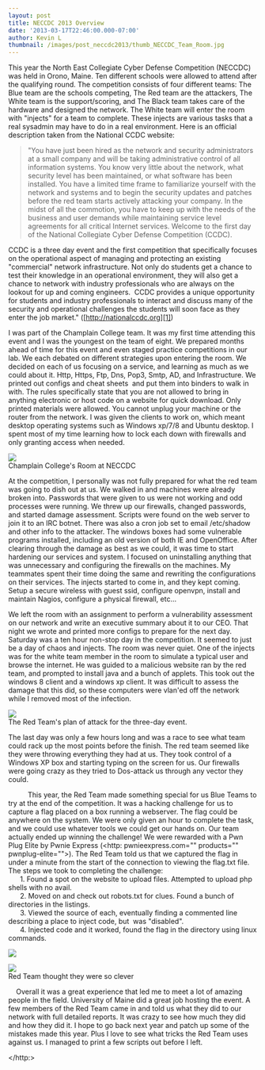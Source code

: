 ```yaml
---
layout: post
title: NECCDC 2013 Overview
date: '2013-03-17T22:46:00.000-07:00'
author: Kevin L
thumbnail: /images/post_neccdc2013/thumb_NECCDC_Team_Room.jpg
---
```

This year the North East Collegiate Cyber Defense Competition (NECCDC) was held in Orono, Maine. Ten different schools were allowed to attend after the qualifying round. The competition consists of four different teams: The Blue team are the schools competing, The Red team are the attackers, The White team is the support/scoring, and The Black team takes care of the hardware and designed the network. The White team will enter the room with "injects" for a team to complete. These injects are various tasks that a real sysadmin may have to do in a real environment. Here is an official description taken from the National CCDC website:

>"You have just been hired as the network and security administrators at a small company and will be taking administrative control of all information systems. You know very little about the network, what security level has been maintained, or what software has been installed. You have a limited time frame to familiarize yourself with the network and systems and to begin the security updates and patches before the red team starts actively attacking your company. In the midst of all the commotion, you have to keep up with the needs of the business and user demands while maintaining service level agreements for all critical Internet services. Welcome to the first day of the National Collegiate Cyber Defense Competition (CCDC).

CCDC is a three day event and the first competition that specifically focuses on the operational aspect of managing and protecting an existing "commercial" network infrastructure. Not only do students get a chance to test their knowledge in an operational environment, they will also get a chance to network with industry professionals who are always on the lookout for up and coming engineers. &nbsp;CCDC provides a unique opportunity for students and industry professionals to interact and discuss many of the security and operational challenges the students will soon face as they enter the job market." ([http://nationalccdc.org][1])

I was part of the Champlain College team. It was my first time attending this event and I was the youngest on the team of eight. We prepared months ahead of time for this event and even staged practice competitions in our lab. We each debated on different strategies upon entering the room. We decided on each of us focusing on a service, and learning as much as we could about it. Http, Https, Ftp, Dns, Pop3, Smtp, AD, and Infrastructure. We printed out configs and cheat sheets &nbsp;and put them into binders to walk in with. The rules specifically state that you are not allowed to bring in anything electronic or host code on a website for quick download. Only printed materials were allowed. You cannot unplug your machine or the router from the network. I was given the clients to work on, which meant desktop operating systems such as Windows xp/7/8 and Ubuntu desktop. I spent most of my time learning how to lock each down with firewalls and only granting access when needed.

![][2]  
Champlain College's Room at NECCDC  


At the competition, I personally was not fully prepared for what the red team was going to dish out at us. We walked in and machines were already broken into. Passwords that were given to us were not working and odd processes were running. We threw up our firewalls, changed passwords, and started damage assessment. Scripts were found on the web server to join it to an IRC botnet. There was also a cron job set to email /etc/shadow and other info to the attacker. The windows boxes had some vulnerable programs installed, including an old version of both IE and OpenOffice. After clearing through the damage as best as we could, it was time to start hardening our services and system. I focused on uninstalling anything that was unnecessary and configuring the firewalls on the machines. My teammates spent their time doing the same and rewriting the configurations on their services. The injects started to come in, and they kept coming. Setup a secure wireless with guest ssid, configure openvpn, install and maintain Nagios, configure a physical firewall, etc...

We left the room with an assignment to perform a vulnerability assessment on our network and write an executive summary about it to our CEO. That night we wrote and printed more configs to prepare for the next day.   
Saturday was a ten hour non-stop day in the competition. It seemed to just be a day of chaos and injects. The room was never quiet. One of the injects was for the white team member in the room to simulate a typical user and browse the internet. He was guided to a malicious website ran by the red team, and prompted to install java and a bunch of applets. This took out the windows 8 client and a windows xp client. It was difficult to assess the damage that this did, so these computers were vlan'ed off the network while I removed most of the infection.

![][3]  
The Red Team's plan of attack for the three-day event.

The last day was only a few hours long and was a race to see what team could rack up the most points before the finish. The red team seemed like they were throwing everything they had at us.  They took control of a Windows XP box and starting typing on the screen for us. Our firewalls were going crazy as they tried to Dos-attack us through any vector they could.   

&nbsp;&nbsp;&nbsp;&nbsp;&nbsp;&nbsp;&nbsp;&nbsp;&nbsp; This year, the Red Team made something special for us Blue Teams to try at the end of the competition. It was a hacking challenge for us to capture a flag placed on a box running a webserver. The flag could be anywhere on the system. We were only given an hour to complete the task, and we could use whatever tools we could get our hands on. Our team actually ended up winning the challenge! We were rewarded with a Pwn Plug Elite by Pwnie Express (<http: pwnieexpress.com="" products="" pwnplug-elite="">). The Red Team told us that we captured the flag in under a minute from the start of the connection to viewing the flag.txt file.   
The steps we took to completing the challenge:   
&nbsp;&nbsp;&nbsp;&nbsp;&nbsp; 1. Found a spot on the website to upload files. Attempted to upload php shells with no avail.    
&nbsp;&nbsp;&nbsp; &nbsp; 2. Moved on and check out robots.txt for clues. Found a bunch of directories in the listings.   
&nbsp;&nbsp;&nbsp;&nbsp;&nbsp; 3. Viewed the source of each, eventually finding a commented line describing a place to inject code,&nbsp;but&nbsp; was "disabled".   
&nbsp;&nbsp;&nbsp;&nbsp;&nbsp; 4. Injected code and it worked, found the flag in the directory using linux commands.

![][4]




![][5]  
Red Team thought they were so clever

&nbsp;&nbsp;&nbsp; Overall it was a great experience that led me to meet a lot of amazing people in the field. University of Maine did a great job hosting the event. A few members of the Red Team came in and told us what they did to our network with full detailed reports. It was crazy to see how much they did and how they did it. I hope to go back next year and patch up some of the mistakes made this year. Plus I love to see what tricks the Red Team uses against us. I managed to print a few scripts out before I left.

[1]: http://nationalccdc.org/
[2]: http://www.kevinlaw.info/images/post_neccdc2013/NECCDC_Team_Room.jpg
[3]: http://www.kevinlaw.info/images/post_neccdc2013/NECCDC_RedTeam_Attack_Days.png
[4]: http://www.kevinlaw.info/images/post_neccdc2013/hacking_challenge.jpg
[5]: http://www.kevinlaw.info/images/post_neccdc2013/Hacking_Challenge_Flag.jpg
  </http:>
